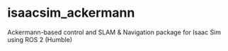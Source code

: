 # isaacsim_ackermann
Ackermann-based control and SLAM &amp; Navigation package for Isaac Sim using ROS 2 (Humble)
